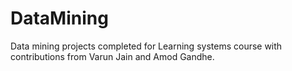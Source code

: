 # DataMining
Data mining projects completed for Learning systems course with contributions from Varun Jain and Amod Gandhe.
